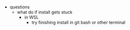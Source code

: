 
  * questions
    * what do if install gets stuck
      * in WSL
        * try finishing install in git bash or other terminal